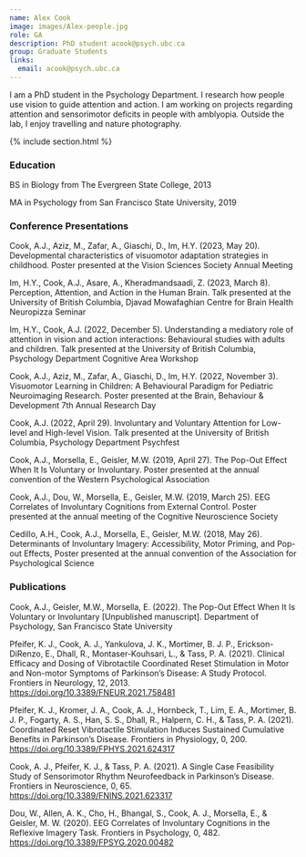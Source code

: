 ```yaml
---
name: Alex Cook
image: images/Alex-people.jpg
role: GA 
description: PhD student acook@psych.ubc.ca
group: Graduate Students
links:
  email: acook@psych.ubc.ca
---
```


I am a PhD student in the Psychology Department. I research how people use vision to guide attention and action. I am working on projects regarding attention and sensorimotor deficits in people with amblyopia. Outside the lab, I enjoy travelling and nature photography. 

{% include section.html %}
### Education
BS in Biology from The Evergreen State College, 2013

MA in Psychology from San Francisco State University, 2019
<br>
 
### Conference Presentations
Cook, A.J., Aziz, M., Zafar, A., Giaschi, D., Im, H.Y. (2023, May 20). Developmental characteristics of visuomotor adaptation strategies in childhood. Poster presented at the Vision Sciences Society Annual Meeting

Im, H.Y., Cook, A.J., Asare, A., Kheradmandsaadi, Z. (2023, March 8). Perception, Attention, and Action in the Human Brain. Talk presented at the University of British Columbia, Djavad Mowafaghian Centre for Brain Health Neuropizza Seminar 

Im, H.Y., Cook, A.J. (2022, December 5). Understanding a mediatory role of attention in vision and action interactions: Behavioural studies with adults and children. Talk presented at the University of British Columbia, Psychology Department Cognitive Area Workshop 

Cook, A.J., Aziz, M., Zafar, A., Giaschi, D., Im, H.Y. (2022, November 3). Visuomotor Learning in Children: A Behavioural Paradigm for Pediatric Neuroimaging Research. Poster presented at the Brain, Behaviour & Development 7th Annual Research Day 

Cook, A.J. (2022, April 29). Involuntary and Voluntary Attention for Low-level and High-level Vision. Talk presented at the University of British Columbia, Psychology Department Psychfest

Cook, A.J., Morsella, E., Geisler, M.W. (2019, April 27). The Pop-Out Effect When It Is Voluntary or Involuntary. Poster presented at the annual convention of the Western Psychological Association 

Cook, A.J., Dou, W., Morsella, E., Geisler, M.W. (2019, March 25). EEG Correlates of Involuntary Cognitions from External Control. Poster presented at the annual meeting of the Cognitive Neuroscience Society

Cedillo, A.H., Cook, A.J., Morsella, E., Geisler, M.W. (2018, May 26). Determinants of Involuntary Imagery: Accessibility, Motor Priming, and Pop-out Effects, Poster presented at the annual convention of the Association for Psychological Science 
<br>
 
### Publications 
Cook, A.J., Geisler, M.W., Morsella, E. (2022). The Pop-Out Effect When It Is Voluntary or Involuntary [Unpublished manuscript]. Department of Psychology, San Francisco State University 

Pfeifer, K. J., Cook, A. J., Yankulova, J. K., Mortimer, B. J. P., Erickson-DiRenzo, E., Dhall, R., Montaser-Kouhsari, L., & Tass, P. A. (2021). Clinical Efficacy and Dosing of Vibrotactile Coordinated Reset Stimulation in Motor and Non-motor Symptoms of Parkinson’s Disease: A Study Protocol. Frontiers in Neurology, 12, 2013. https://doi.org/10.3389/FNEUR.2021.758481

Pfeifer, K. J., Kromer, J. A., Cook, A. J., Hornbeck, T., Lim, E. A., Mortimer, B. J. P., Fogarty, A. S., Han, S. S., Dhall, R., Halpern, C. H., & Tass, P. A. (2021). Coordinated Reset Vibrotactile Stimulation Induces Sustained Cumulative Benefits in Parkinson’s Disease. Frontiers in Physiology, 0, 200. https://doi.org/10.3389/FPHYS.2021.624317 

Cook, A. J., Pfeifer, K. J., & Tass, P. A. (2021). A Single Case Feasibility Study of Sensorimotor Rhythm Neurofeedback in Parkinson’s Disease. Frontiers in Neuroscience, 0, 65. https://doi.org/10.3389/FNINS.2021.623317 

Dou, W., Allen, A. K., Cho, H., Bhangal, S., Cook, A. J., Morsella, E., & Geisler, M. W. (2020). EEG Correlates of Involuntary Cognitions in the Reflexive Imagery Task. Frontiers in Psychology, 0, 482. https://doi.org/10.3389/FPSYG.2020.00482

